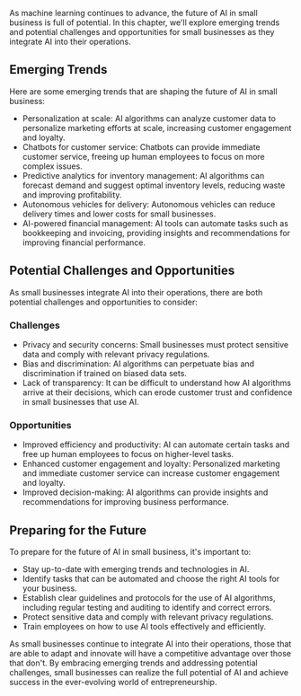 
As machine learning continues to advance, the future of AI in small business is full of potential. In this chapter, we'll explore emerging trends and potential challenges and opportunities for small businesses as they integrate AI into their operations.

Emerging Trends
---------------

Here are some emerging trends that are shaping the future of AI in small business:

* Personalization at scale: AI algorithms can analyze customer data to personalize marketing efforts at scale, increasing customer engagement and loyalty.
* Chatbots for customer service: Chatbots can provide immediate customer service, freeing up human employees to focus on more complex issues.
* Predictive analytics for inventory management: AI algorithms can forecast demand and suggest optimal inventory levels, reducing waste and improving profitability.
* Autonomous vehicles for delivery: Autonomous vehicles can reduce delivery times and lower costs for small businesses.
* AI-powered financial management: AI tools can automate tasks such as bookkeeping and invoicing, providing insights and recommendations for improving financial performance.

Potential Challenges and Opportunities
--------------------------------------

As small businesses integrate AI into their operations, there are both potential challenges and opportunities to consider:

### Challenges

* Privacy and security concerns: Small businesses must protect sensitive data and comply with relevant privacy regulations.
* Bias and discrimination: AI algorithms can perpetuate bias and discrimination if trained on biased data sets.
* Lack of transparency: It can be difficult to understand how AI algorithms arrive at their decisions, which can erode customer trust and confidence in small businesses that use AI.

### Opportunities

* Improved efficiency and productivity: AI can automate certain tasks and free up human employees to focus on higher-level tasks.
* Enhanced customer engagement and loyalty: Personalized marketing and immediate customer service can increase customer engagement and loyalty.
* Improved decision-making: AI algorithms can provide insights and recommendations for improving business performance.

Preparing for the Future
------------------------

To prepare for the future of AI in small business, it's important to:

* Stay up-to-date with emerging trends and technologies in AI.
* Identify tasks that can be automated and choose the right AI tools for your business.
* Establish clear guidelines and protocols for the use of AI algorithms, including regular testing and auditing to identify and correct errors.
* Protect sensitive data and comply with relevant privacy regulations.
* Train employees on how to use AI tools effectively and efficiently.

As small businesses continue to integrate AI into their operations, those that are able to adapt and innovate will have a competitive advantage over those that don't. By embracing emerging trends and addressing potential challenges, small businesses can realize the full potential of AI and achieve success in the ever-evolving world of entrepreneurship.
